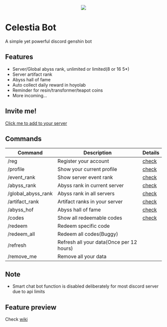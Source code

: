 <p align="center">
  <img src="https://user-images.githubusercontent.com/109652760/228099008-d0303ceb-4795-4f60-b6b2-d6bd8c5a5f19.png" />
</p>

# Celestia Bot

A simple yet powerful discord genshin bot

## Features
* Server/Global abyss rank, unlimited or limited(8 or 16 5*)
* Server artifact rank
* Abyss hall of fame
* Auto collect daily reward in hoyolab
* Reminder for resin/transformer/teapot coins
* More incoming...

## Invite me!

[Click me to add to your server](https://discord.com/api/oauth2/authorize?client_id=988697044988334100&permissions=414464722944&scope=bot%20applications.commands)

## Commands

| Command            | Description                              | Details |
|--------------------|------------------------------------------|---------|
| /reg               | Register your account                    | [check](https://github.com/genshin-discord/CelestiaBot/wiki/GenshinBot-registration-help)   |
| /profile           | Show your current profile                | [check](https://github.com/genshin-discord/CelestiaBot/wiki/Command-example#profile)        |
| /event_rank        | Show server event rank                   | [check](https://github.com/genshin-discord/CelestiaBot/wiki/Command-example#event_rank)        |
| /abyss_rank        | Abyss rank in current server             | [check](https://github.com/genshin-discord/CelestiaBot/wiki/Command-example#abyss_rank)        |
| /global_abyss_rank | Abyss rank in all servers                | [check](https://github.com/genshin-discord/CelestiaBot/wiki/Command-example#global_abyss_rank)        |
| /artifact_rank     | Artifact ranks in your server            | [check](https://github.com/genshin-discord/CelestiaBot/wiki/Command-example#artifact_rank)        |
| /abyss_hof         | Abyss hall of fame                       | [check](https://github.com/genshin-discord/CelestiaBot/wiki/Command-example#abyss_hof)        |
| /codes             | Show all redeemable codes                | [check](https://github.com/genshin-discord/CelestiaBot/wiki/Command-example#codes)        |
| /redeem            | Redeem specific code                     |         |
| /redeem_all        | Redeem all codes(Buggy)                  |         |
| /refresh           | Refresh all your data(Once per 12 hours) |         |
| /remove_me         | Remove all your data                     |         |

## Note
* Smart chat bot function is disabled deliberately for most discord server due to api limits 

## Feature preview

Check [wiki](https://github.com/genshin-discord/CelestiaBot/wiki/Command-example)
